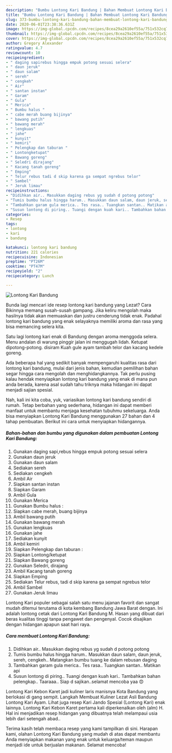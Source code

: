 ```yaml
---
description: "Bumbu Lontong Kari Bandung | Bahan Membuat Lontong Kari Bandung Yang Enak Dan Mudah"
title: "Bumbu Lontong Kari Bandung | Bahan Membuat Lontong Kari Bandung Yang Enak Dan Mudah"
slug: 373-bumbu-lontong-kari-bandung-bahan-membuat-lontong-kari-bandung-yang-enak-dan-mudah
date: 2020-06-01T23:38:36.631Z
image: https://img-global.cpcdn.com/recipes/8cea29a2610ef55a/751x532cq70/lontong-kari-bandung-foto-resep-utama.jpg
thumbnail: https://img-global.cpcdn.com/recipes/8cea29a2610ef55a/751x532cq70/lontong-kari-bandung-foto-resep-utama.jpg
cover: https://img-global.cpcdn.com/recipes/8cea29a2610ef55a/751x532cq70/lontong-kari-bandung-foto-resep-utama.jpg
author: Gregory Alexander
ratingvalue: 4.7
reviewcount: 10
recipeingredient:
- " daging sapirebus hingga empuk potong sesuai selera"
- " daun jeruk"
- " daun salam"
- " sereh"
- " cengkeh"
- " Air"
- " santan instan"
- " Garam"
- " Gula"
- " Merica"
- " Bumbu halus "
- " cabe merah buang bijinya"
- " bawang putih"
- " bawang merah"
- " lengkuas"
- " jahe"
- " kunyit"
- " kemiri"
- " Pelengkap dan taburan "
- " Lontongketupat"
- " Bawang goreng"
- " Seledri dirajang"
- " Kacang tanah goreng"
- " Emping"
- " Telur rebus tadi d skip karena ga sempat ngrebus telor"
- " Sambel"
- " Jeruk limau"
recipeinstructions:
- "Didihkan air.. Masukkan daging rebus yg sudah d potong potong"
- "Tumis bumbu halus hingga harum.. Masukkan daun salam, daun jeruk, sereh, cengkeh.. Matangkan bumbu tuang ke dalam rebusan daging"
- "Tambahkan garam gula merica.. Tes rasa.. Tuangkan santan.. Matikan api"
- "Susun lontong di piring.. Tuangi dengan kuah kari.. Tambahkan bahan pelengkap.. Taaraaa.. Siap d sajikan..selamat mencoba yaa 😍"
categories:
- Resep
tags:
- lontong
- kari
- bandung

katakunci: lontong kari bandung 
nutrition: 221 calories
recipecuisine: Indonesian
preptime: "PT26M"
cooktime: "PT47M"
recipeyield: "2"
recipecategory: Lunch

---
```



![Lontong Kari Bandung](https://img-global.cpcdn.com/recipes/8cea29a2610ef55a/751x532cq70/lontong-kari-bandung-foto-resep-utama.jpg)

Bunda lagi mencari ide resep lontong kari bandung yang Lezat? Cara Bikinnya memang susah-susah gampang. Jika keliru mengolah maka hasilnya tidak akan memuaskan dan justru cenderung tidak enak. Padahal lontong kari bandung yang enak selayaknya memiliki aroma dan rasa yang bisa memancing selera kita.

Satu lagi lontong kari enak di Bandung dengan aroma menggoda selera. Menu andalan di warung pinggir jalan ini menggugah lidah. Ketupat dipotong-potong. disiram Kuah gule ayam tambah telor dan kacang kedele goreng.

Ada beberapa hal yang sedikit banyak mempengaruhi kualitas rasa dari lontong kari bandung, mulai dari jenis bahan, kemudian pemilihan bahan segar hingga cara mengolah dan menghidangkannya. Tak perlu pusing kalau hendak menyiapkan lontong kari bandung yang enak di mana pun anda berada, karena asal sudah tahu triknya maka hidangan ini dapat menjadi sajian spesial.


Nah, kali ini kita coba, yuk, variasikan lontong kari bandung sendiri di rumah. Tetap berbahan yang sederhana, hidangan ini dapat memberi manfaat untuk membantu menjaga kesehatan tubuhmu sekeluarga. Anda bisa menyiapkan Lontong Kari Bandung menggunakan 27 bahan dan 4 tahap pembuatan. Berikut ini cara untuk menyiapkan hidangannya.

<!--inarticleads1-->

##### Bahan-bahan dan bumbu yang digunakan dalam pembuatan Lontong Kari Bandung:

1. Gunakan  daging sapi,rebus hingga empuk potong sesuai selera
1. Gunakan  daun jeruk
1. Gunakan  daun salam
1. Sediakan  sereh
1. Sediakan  cengkeh
1. Ambil  Air
1. Siapkan  santan instan
1. Siapkan  Garam
1. Ambil  Gula
1. Gunakan  Merica
1. Gunakan  Bumbu halus :
1. Siapkan  cabe merah, buang bijinya
1. Ambil  bawang putih
1. Gunakan  bawang merah
1. Gunakan  lengkuas
1. Gunakan  jahe
1. Sediakan  kunyit
1. Ambil  kemiri
1. Siapkan  Pelengkap dan taburan :
1. Siapkan  Lontong/ketupat
1. Siapkan  Bawang goreng
1. Gunakan  Seledri, dirajang
1. Ambil  Kacang tanah goreng
1. Siapkan  Emping
1. Sediakan  Telur rebus, tadi d skip karena ga sempat ngrebus telor
1. Ambil  Sambel
1. Gunakan  Jeruk limau


Lontong Kari populer sebagai salah satu menu jajanan favorit dan sangat mudah ditemui terutama di kota kembang Bandung Jawa Barat dengan. Ini adalah lontong cetak dari Lontong Kari Bandung M. Hasan yang dibuat dari beras kualitas tinggi tanpa pengawet dan pengenyal. Cocok disajikan dengan hidangan apapun saat hari raya. 

<!--inarticleads2-->

##### Cara membuat Lontong Kari Bandung:

1. Didihkan air.. Masukkan daging rebus yg sudah d potong potong
1. Tumis bumbu halus hingga harum.. Masukkan daun salam, daun jeruk, sereh, cengkeh.. Matangkan bumbu tuang ke dalam rebusan daging
1. Tambahkan garam gula merica.. Tes rasa.. Tuangkan santan.. Matikan api
1. Susun lontong di piring.. Tuangi dengan kuah kari.. Tambahkan bahan pelengkap.. Taaraaa.. Siap d sajikan..selamat mencoba yaa 😍


Lontong Kari Kebon Karet jadi kuliner laris manisnya Kota Bandung yang berlokasi di gang sempit. Langkah Membuat Kuliner Lezat Asli Bandung Lontong Kari Ayam. Lihat juga resep Kari Jando Spesial (Lontong Kari) enak lainnya. Lontong Kari Kebon Karet pertama kali diperkenalkan oleh (alm) H. Hal ini menjadikan resep hidangan yang dibuatnya telah melampaui usia lebih dari setengah abad.. 

Terima kasih telah membaca resep yang kami tampilkan di sini. Harapan kami, olahan Lontong Kari Bandung yang mudah di atas dapat membantu Anda menyiapkan makanan yang enak untuk keluarga/teman maupun menjadi ide untuk berjualan makanan. Selamat mencoba!
